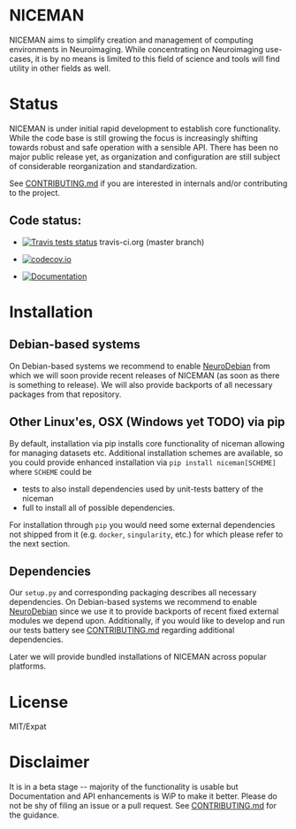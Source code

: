 # NICEMAN

NICEMAN aims to simplify creation and management of computing environments
in Neuroimaging.  While concentrating on Neuroimaging use-cases, it is
by no means is limited to this field of science and tools will find
utility in other fields as well.

# Status

NICEMAN is under initial rapid development to establish core functionality.  While
the code base is still growing the focus is increasingly shifting towards
robust and safe operation with a sensible API. There has been no major public
release yet, as organization and configuration are still subject of
considerable reorganization and standardization. 


See [CONTRIBUTING.md](CONTRIBUTING.md) if you are interested in
internals and/or contributing to the project.

## Code status:

* [![Travis tests status](https://secure.travis-ci.org/ReproNim/niceman.png?branch=master)](https://travis-ci.org/ReproNim/niceman) travis-ci.org (master branch)

* [![codecov.io](https://codecov.io/github/ReproNim/niceman/coverage.svg?branch=master)](https://codecov.io/github/ReproNim/niceman?branch=master)

* [![Documentation](https://readthedocs.org/projects/NICEMAN/badge/?version=latest)](http://niceman.rtfd.org)

# Installation

## Debian-based systems

On Debian-based systems we recommend to enable [NeuroDebian](http://neuro.debian.net)
from which we will soon provide recent releases of NICEMAN (as soon as
there is something to release).  We will also provide backports of
all necessary packages from that repository.

## Other Linux'es, OSX (Windows yet TODO) via pip

By default, installation via pip installs core functionality of niceman
allowing for managing datasets etc.  Additional installation schemes
are available, so you could provide enhanced installation via
`pip install niceman[SCHEME]` where `SCHEME` could be

- tests
     to also install dependencies used by unit-tests battery of the niceman
- full
     to install all of possible dependencies.

For installation through `pip` you would need some external dependencies
not shipped from it (e.g. `docker`, `singularity`, etc.) for which please refer to
the next section.  

## Dependencies

Our `setup.py` and corresponding packaging describes all necessary dependencies.
On Debian-based systems we recommend to enable [NeuroDebian](http://neuro.debian.net)
since we use it to provide backports of recent fixed external modules we
depend upon.  Additionally, if you would
like to develop and run our tests battery see [CONTRIBUTING.md](CONTRIBUTING.md)
regarding additional dependencies.

Later we will provide bundled installations of NICEMAN across popular
platforms.


# License

MIT/Expat


# Disclaimer

It is in a beta stage -- majority of the functionality is usable but
Documentation and API enhancements is WiP to make it better.  Please do not be
shy of filing an issue or a pull request. See [CONTRIBUTING.md](CONTRIBUTING.md)
for the guidance.

[Git]: https://git-scm.com
[Git-annex]: http://git-annex.branchable.com
